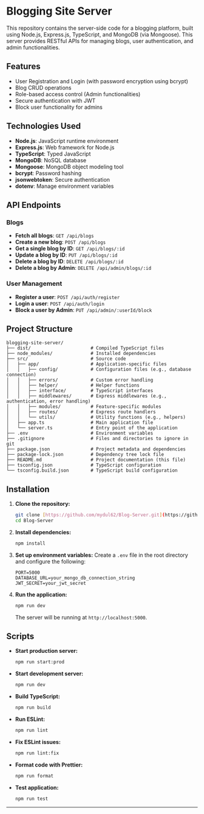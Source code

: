# Blogging Site Server

This repository contains the server-side code for a blogging platform, built using Node.js, Express.js, TypeScript, and MongoDB (via Mongoose). This server provides RESTful APIs for managing blogs, user authentication, and admin functionalities.

## Features

- User Registration and Login (with password encryption using bcrypt)
- Blog CRUD operations
- Role-based access control (Admin functionalities)
- Secure authentication with JWT
- Block user functionality for admins

## Technologies Used

- **Node.js**: JavaScript runtime environment
- **Express.js**: Web framework for Node.js
- **TypeScript**: Typed JavaScript
- **MongoDB**: NoSQL database
- **Mongoose**: MongoDB object modeling tool
- **bcrypt**: Password hashing
- **jsonwebtoken**: Secure authentication
- **dotenv**: Manage environment variables

## API Endpoints

### Blogs
- **Fetch all blogs**: `GET /api/blogs`
- **Create a new blog**: `POST /api/blogs`
- **Get a single blog by ID**: `GET /api/blogs/:id`
- **Update a blog by ID**: `PUT /api/blogs/:id`
- **Delete a blog by ID**: `DELETE /api/blogs/:id`
- **Delete a blog by Admin**: `DELETE /api/admin/blogs/:id`

### User Management
- **Register a user**: `POST /api/auth/register`
- **Login a user**: `POST /api/auth/login`
- **Block a user by Admin**: `PUT /api/admin/:userId/block`

## Project Structure

```
blogging-site-server/
├── dist/                      # Compiled TypeScript files
├── node_modules/              # Installed dependencies
├── src/                       # Source code
│   ├── app/                   # Application-specific files
│   │   ├── config/            # Configuration files (e.g., database connection)
│   │   ├── errors/            # Custom error handling
│   │   ├── helper/            # Helper functions
│   │   ├── interface/         # TypeScript interfaces
│   │   ├── middlewares/       # Express middlewares (e.g., authentication, error handling)
│   │   ├── modules/           # Feature-specific modules
│   │   ├── routes/            # Express route handlers
│   │   └── utils/             # Utility functions (e.g., helpers)
│   ├── app.ts                 # Main application file
│   └── server.ts              # Entry point of the application
├── .env                       # Environment variables
├── .gitignore                 # Files and directories to ignore in git
├── package.json               # Project metadata and dependencies
├── package-lock.json          # Dependency tree lock file
├── README.md                  # Project documentation (this file)
├── tsconfig.json              # TypeScript configuration
└── tsconfig.build.json        # TypeScript build configuration
```

## Installation

1. **Clone the repository:**
   ```bash
   git clone [https://github.com/mydul62/Blog-Server.git](https://github.com/mydul62/Blog-Server.git)
   cd Blog-Server
   ```

2. **Install dependencies:**
   ```bash
   npm install
   ```

3. **Set up environment variables:**
   Create a `.env` file in the root directory and configure the following:
   ```env
   PORT=5000
   DATABASE_URL=your_mongo_db_connection_string
   JWT_SECRET=your_jwt_secret
   ```

4. **Run the application:**
   ```bash
   npm run dev
   ```
   The server will be running at `http://localhost:5000`.

## Scripts

- **Start production server:**
  ```bash
  npm run start:prod
  ```
- **Start development server:**
  ```bash
  npm run dev
  ```
- **Build TypeScript:**
  ```bash
  npm run build
  ```
- **Run ESLint:**
  ```bash
  npm run lint
  ```
- **Fix ESLint issues:**
  ```bash
  npm run lint:fix
  ```
- **Format code with Prettier:**
  ```bash
  npm run format
  ```
- **Test application:**
  ```bash
  npm run test
  ```

---

